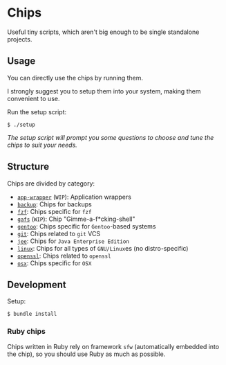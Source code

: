 # Chips

Useful tiny scripts, which aren't big enough to be single standalone projects.

## Usage

You can directly use the chips by running them.

I strongly suggest you to setup them into your system, making them convenient to use.

Run the setup script:

```shellsession
$ ./setup
```

*The setup script will prompt you some questions to choose and tune the chips to suit your needs.*

## Structure

Chips are divided by category:

* [`app-wrapper`](./scripts/app-wrapper) (`WIP`): Application wrappers
* [`backup`](./scripts/backup): Chips for backups
* [`fzf`](./scripts/fzf): Chips specific for `fzf`
* [`gafs`](./scripts/gafs) (`WIP`): Chip "Gimme-a-f\*cking-shell"
* [`gentoo`](./scripts/gentoo): Chips specific for `Gentoo`-based systems
* [`git`](./scripts/git): Chips related to `git` VCS
* [`jee`](./scripts/jee): Chips for `Java Enterprise Edition`
* [`linux`](./scripts/linux): Chips for all types of `GNU/Linux`es (no distro-specific)
* [`openssl`](./scripts/openssl): Chips related to `openssl`
* [`osx`](./scripts/osx): Chips specific for `OSX`

## Development

Setup:

```
$ bundle install
```

### Ruby chips

Chips written in Ruby rely on framework `sfw` (automatically embedded into the chip), so you should use Ruby as much as possible.
